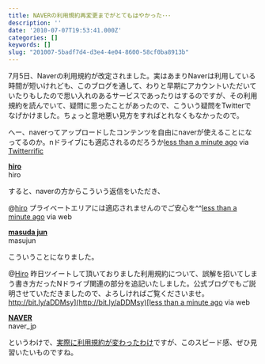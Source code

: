 ```yaml
---
title: NAVERの利用規約再変更までがとてもはやかった･･･
description: ''
date: '2010-07-07T19:53:41.000Z'
categories: []
keywords: []
slug: "201007-5badf7d4-d3e4-4e04-8600-58cf0ba8913b"
---
```

7月5日、Naverの利用規約が改定されました。実はあまりNaverは利用している時間が短いけれども、このブログを通して、わりと早期にアカウントいただいていたりもしたので思い入れのあるサービスであったりはするのですが、その利用規約を読んでいて、疑問に思ったことがあったので、こういう疑問をTwitterでなげかけました。ちょっと意地悪い見方をすればとれなくもなかったので。

へー、naverってアップロードしたコンテンツを自由にnaverが使えることになってるのか。nドライブにも適応されるのだろうか[less than a minute ago](http://twitter.com/Hiro/statuses/17784824990 "Mon Jul 05 11:47:09 +0000 2010") via [Twitterrific](http://twitterrific.com)

[**hiro**](http://twitter.com/hiro)  
hiro

すると、naverの方からこういう返信をいただき、

@[hiro](http://twitter.com/hiro) プライベートエリアには適応されませんのでご安心を^^[less than a minute ago](http://twitter.com/masujun/status/17784858892 "Mon Jul 05 11:47:53 +0000 2010") via web

[**masuda jun**](http://twitter.com/masujun)  
masujun

こういうことになりました。

@[Hiro](http://twitter.com/Hiro) 昨日ツイートして頂いておりました利用規約について、誤解を招いてしまう書き方だったNドライブ関連の部分を追記いたしました。公式ブログでもご説明させていただきましたので、よろしければご覧くださいませ。 [http://bit.ly/aDDMsy](http://bit.ly/aDDMsy)[less than a minute ago](http://twitter.com/naver_jp/statuses/17850324318 "Tue Jul 06 07:01:27 +0000 2010") via web

[**NAVER**](http://twitter.com/naver_jp)  
naver\_jp

というわけで、[実際に利用規約が変わったわけ](http://naverland.naver.jp/?p=2163)ですが、このスピード感、ぜひ見習いたいものですね。
